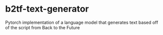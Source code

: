 # b2tf-text-generator
Pytorch implementation of a language model that generates text based off of the script from Back to the Future
